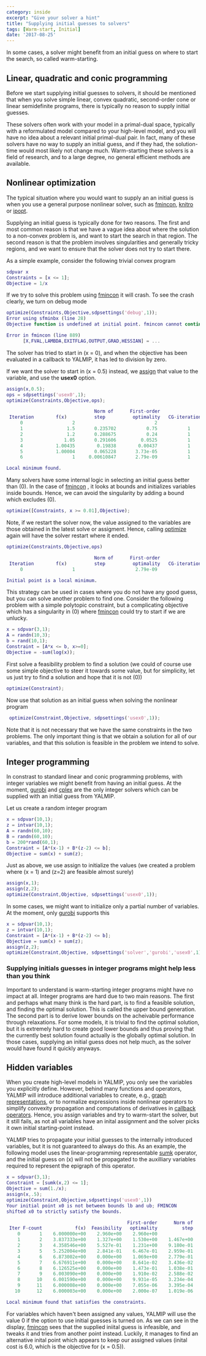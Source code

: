 ```yaml
---
category: inside
excerpt: "Give your solver a hint"
title: "Supplying initial guesses to solvers"
tags: [Warm-start, Initial]
date: '2017-08-25'
---
```


In some cases, a solver might benefit from an initial guess on where to start the search, so called warm-starting.

## Linear, quadratic and conic programming

Before we start supplying initial guesses to solvers, it should be mentioned that when you solve simple linear, convex quadratic, second-order cone or linear semidefinite programs, there is typically no reason to supply initial guesses. 

These solvers often work with your model in a primal-dual space, typically with a reformulated model compared to your high-level model, and you will have no idea about a relevant initial primal-dual pair. In fact, many of these solvers have no way to supply an initial guess, and if they had, the solution-time would most likely not change much. Warm-starting these solvers is a field of research, and to a large degree, no general efficient methods are available.

## Nonlinear optimization

The typical situation where you would want to supply an an initial guess is when you use a general purpose nonlinear solver, such as [fmincon](/solver/fmincon), [knitro](/solver/knitro) or [ipopt](/solver/ipopt). 

Supplying an initial guess is typically done for two reasons. The first and most common reason is that we have a vague idea about where the solution to a non-convex problem is, and want to start the search in that region. The second reason is that the problem involves singularities and generally tricky regions, and we want to ensure that the solver does not try to start there.

As a simple example, consider the following trivial convex program

````matlab
sdpvar x
Constraints = [x <= 1];
Objective = 1/x
````

If we try to solve this problem using [fmincon](/solver/fmincon) it will crash. To see the crash clearly, we turn on debug mode

````matlab
optimize(Constraints,Objective,sdpsettings('debug',1));
Error using sfminbx (line 28)
Objective function is undefined at initial point. fmincon cannot continue.

Error in fmincon (line 889)
      [X,FVAL,LAMBDA,EXITFLAG,OUTPUT,GRAD,HESSIAN] = ...

````

The solver has tried to start in \(x = 0\), and when the objective has been evaluated in a callback to YALMIP, it has led to division by zero.

If we want the solver to start in \(x = 0.5\) instead, we [assign](/command/assign) that value to the variable, and use the **usex0** option.

````matlab
assign(x,0.5);
ops = sdpsettings('usex0',1);
optimize(Constraints,Objective,ops);

                                Norm of      First-order 
 Iteration        f(x)          step          optimality   CG-iterations
     0                  2                             2                
     1                1.5       0.235702           0.75           1
     2                1.2       0.288675           0.24           1
     3               1.05       0.291606         0.0525           1
     4            1.00435        0.19838        0.00437           1
     5            1.00004       0.065228       3.73e-05           1
     6                  1     0.00610847       2.79e-09           1

Local minimum found.
````

Many solvers have some internal logic in selecting an initial guess better than \(0\). In the case of [fmincon](/solver/fmincon) , it looks at bounds and initializes variables inside bounds. Hence, we can avoid the singularity by adding a bound which excludes \(0\).

````matlab
optimize([Constraints, x >= 0.01],Objective);
````

Note, if we restart the solver now, the value assigned to the variables are those obtained in the latest solve or assigment. Hence, calling [optimize](/command/optimize) again will have the solver restart where it ended.


````matlab
optimize(Constraints,Objective,ops)

                                Norm of      First-order 
 Iteration        f(x)          step          optimality   CG-iterations
     0                  1                      2.79e-09                

Initial point is a local minimum.
````

This strategy can be used in cases where you do not have any good guess, but you can solve another problem to find one. Consider the following problem with a simple polytopic constraint, but a complicating objective which has a singularity in \(0\) where   [fmincon](/solver/fmincon) could try to start if we are unlucky.

````matlab
x = sdpvar(3,1);
A = randn(10,3);
b = rand(10,1);
Constraint = [A*x <= b, x>=0];
Objective = -sum(log(x));
````

First solve a feasibility problem to find a solution (we could of course use some simple objective to steer it towards some value, but for simplicity, let us just try to find a solution and hope that it is not \(0\))

````matlab
optimize(Constraint);
````

Now use that solution as an initial guess when solving the nonlinear program

````matlab
 optimize(Constraint,Objective, sdpsettings('usex0',1));
````

Note that it is not necessary that we have the same constraints in the two problems. The only important thing is that we obtain a solution for all of our variables, and that this solution is feasible in the problem we intend to solve.

## Integer programming

In constrast to standard linear and conic programming problems, with integer variables we might benefit from having an initial guess. At the moment, [gurobi](/solver/gurobi) and [cplex](/solver/cplex) are the only integer solvers which can be supplied with an initial guess from YALMIP.

Let us create a random integer program

````matlab
x = sdpvar(10,1);
z = intvar(10,1);
A = randn(60,10);
B = randn(60,10);
b = 200*rand(60,1);
Constraint = [A*(x-1) + B*(z-2) <= b];
Objective = sum(x) + sum(z);
````

Just as above, we use assign to initialize the values (we created a problem where \(x = 1\) and \(z=2\) are feasible almost surely)

````matlab
assign(x,1);
assign(z,2);
optimize(Constraint,Objective, sdpsettings('usex0',1));
````

In some cases, we might want to initialize only a partial number of variables. At the moment, only  [gurobi](/solver/gurobi) supports this

````matlab
x = sdpvar(10,1);
z = intvar(10,1);
Constraint = [A*(x-1) + B*(z-2) <= b];
Objective = sum(x) + sum(z);
assign(z,2);
optimize(Constraint,Objective, sdpsettings('solver','gurobi','usex0',1));
````

### Supplying initials guesses in integer programs might help less than you think

Important to understand is warm-starting integer programs might have no impact at all. Integer programs are hard due to two main reasons. The first and perhaps what many think is the hard part, is to find a feasible solution, and finding the optimal solution. This is called the upper bound generation. The second part is to derive lower bounds on the acheivable performance through relaxations. For some models, it is trivial to find the optimal solution, but it is extremely hard to create good lower bounds and thus proving that the currently best solution found actually is the globally optimal solution. In those cases, supplying an initial guess does not help much, as the solver would have found it quickly anyways.

## Hidden variables

When you create high-level models in YALMIP, you only see the variables you explicitly define. However, behind many functions and operators, YALMIP will introduce additional variables to create, e.g., [graph representations](/tutorial/nonlinearoperatorsgraphs), or to normalize expressions inside nonlinear operators to simplify convexity propagation and computations of derivatives in [callback operators](/tutorial/nonlinearoperatorscallback). Hence, you assign variables and try to warm-start the solver, but it still fails, as not all variables have an inital assignment and the solver picks it own initial starting-point instead.

YALMIP tries to propagate your initial guesses to the internally introduced variables, but it is not guaranteed to always do this. As an example, the following model uses the linear-programming representable [sumk](/command/sumk) operator, and the initial guess on \(x\) will not be propagated to the auxilliary variables required to represent the epigraph of this operator.

````matlab
x = sdpvar(3,1);
Constraint = [sumk(x,2) <= 1];
Objective = sum(1./x);
assign(x,.5);
optimize(Constraint,Objective,sdpsettings('usex0',1))
Your initial point x0 is not between bounds lb and ub; FMINCON
shifted x0 to strictly satisfy the bounds.

                                            First-order      Norm of
 Iter F-count            f(x)  Feasibility   optimality         step
    0       1    6.000000e+00    2.960e+00    2.960e+00
    1       2    3.837333e+00    1.327e+00    1.530e+00    1.467e+00
    2       3    4.358546e+00    5.527e-01    1.231e+00    9.180e-01
    3       5    5.252004e+00    2.841e-01    6.467e-01    2.959e-01
    4       6    6.873002e+00    0.000e+00    1.069e+00    2.779e-01
    5       7    6.676911e+00    0.000e+00    8.641e-02    3.436e-02
    6       8    6.126525e+00    0.000e+00    1.473e-01    1.038e-01
    7       9    6.003090e+00    0.000e+00    1.910e-02    2.588e-02
    8      10    6.001590e+00    0.000e+00    9.931e-05    3.234e-04
    9      11    6.000008e+00    0.000e+00    7.055e-06    3.395e-04
   10      12    6.000003e+00    0.000e+00    2.000e-07    1.019e-06

Local minimum found that satisfies the constraints.
````

For variables which haven't been assigned any values, YALMIP will use the value 0 if the option to use initial guesses is turned on. As we can see in the display, [fmincon](/solver/fmincon) sees that the supplied iniital guess is infeasible, and tweaks it and tries from another point instead. Luckily, it manages to find an alternative inital point which appears to keep our assigned values (inital cost is 6.0, which is the objective for \(x = 0.5\)).


